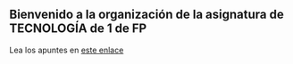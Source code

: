 ## Bienvenido a la organización de la asignatura de TECNOLOGÍA de 1 de FP

Lea los apuntes en [este enlace](https://ull-mfp-aet.github.io/practicas/creando-un-perfil#crea-tu-repo-profile)
